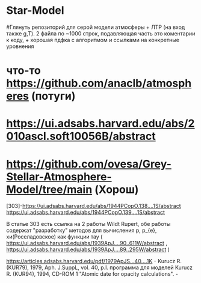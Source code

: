 # Star-Model
#Глянуть репозиторий для серой модели атмосферы + ЛТР (на вход также g,T). 2 файла по ~1000 строк, подавляющая часть это коментарии к коду, + хорошая пдфка с алгоритмом и ссылками на конкретные уровнения 
# что-то https://github.com/anaclb/atmospheres (потуги)
# https://ui.adsabs.harvard.edu/abs/2010ascl.soft10056B/abstract
# https://github.com/ovesa/Grey-Stellar-Atmosphere-Model/tree/main  (Хорош)
[303]-https://ui.adsabs.harvard.edu/abs/1944PCopO.138....1S/abstract
https://ui.adsabs.harvard.edu/abs/1944PCopO.139....1S/abstract

В статье 303 есть ссылка на 2 работы Wildt Rupert, обе работы содержат "разработку" методов для вычисления p, p_{e}, хи(Роселадовское) как функции тау ( https://ui.adsabs.harvard.edu/abs/1939ApJ....90..611W/abstract , https://ui.adsabs.harvard.edu/abs/1939ApJ....89..295W/abstract ) 


https://articles.adsabs.harvard.edu/pdf/1979ApJS...40....1K - Kurucz R. (KUR79), 1979, Aph. J.SuppL, vol. 40, p.l. программа для моделей 
Kurucz R. (KUR94), 1994, CD-ROM 1 "Atomic date for opacity calculations". -
